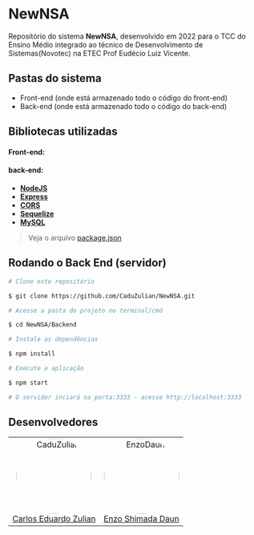# NewNSA

Repositório do sistema **NewNSA**, desenvolvido em 2022 para o TCC do Ensino Médio integrado ao técnico de Desenvolvimento de Sistemas(Novotec) na ETEC Prof Eudécio Luiz Vicente. 

## Pastas do sistema

 - Front-end (onde está armazenado todo o código do front-end)
 - Back-end (onde está armazenado todo o código do back-end)

## Bibliotecas utilizadas
#### Front-end:
#### back-end:  
- **[NodeJS](https://nodejs.org/en/)**
- **[Express](https://expressjs.com/)**
- **[CORS](https://expressjs.com/en/resources/middleware/cors.html)**
- **[Sequelize](https://sequelize.org/)**
- **[MySQL](https://github.com/sidorares/node-mysql2)**

> Veja o arquivo [package.json](https://github.com/CaduZulian/NewNSA/blob/master/package.json)

##  Rodando o Back End (servidor)
```bash
# Clone este repositório

$ git clone https://github.com/CaduZulian/NewNSA.git

# Acesse a pasta do projeto no terminal/cmd

$ cd NewNSA/Backend

# Instale as dependências

$ npm install

# Execute a aplicação

$ npm start

# O servidor inciará na porta:3333 - acesse http://localhost:3333

```

## Desenvolvedores

<table align="center">
<tr>
<td> 
<div align="center">
<img style="width: 150px; border-radius: 50%;" src="https://github.com/CaduZulian.png" alt="CaduZulian"/><br />
<a href="https://github.com/CaduZulian">Carlos Eduardo Zulian</a> 
</div>  
</td>
<td>  
<div align="center">
<img style="width: 150px; border-radius: 50%;" src="https://github.com/EnzoDaun.png" alt="EnzoDaun"/><br />
<a href="https://github.com/EnzoDaun">Enzo Shimada Daun</a> 
</div>
</td>
</tr>
</table>